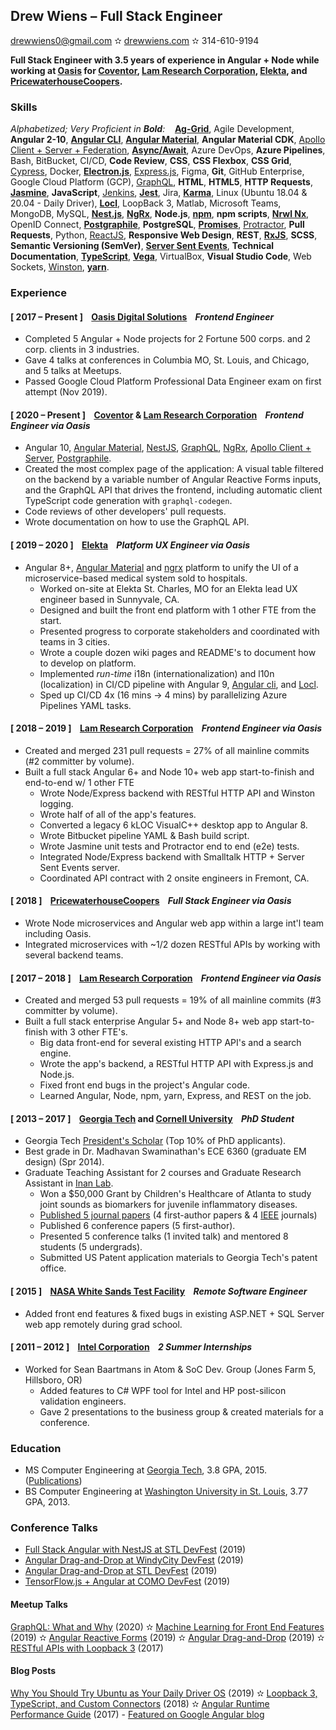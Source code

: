 ## Drew Wiens – Full Stack Engineer

[drewwiens0@gmail.com](mailto:drewwiens0@gmail.com) &#10027; [drewwiens.com](http://drewwiens.com) &#10027; 314-610-9194

**Full Stack Engineer with 3.5 years of experience in Angular + Node while working at [Oasis](http://oasis.digital) for [Coventor](http://coventor.com), [Lam Research Corporation](http://lamresearch.com), [Elekta](http://elekta.com), and [PricewaterhouseCoopers](http://pwc.com).**

### Skills

_Alphabetized; Very Proficient in **Bold**:_ &nbsp;&nbsp; **[Ag-Grid](https://www.ag-grid.com/)**, Agile Development, **Angular 2-10**, **[Angular CLI](https://cli.angular.io/)**, **[Angular Material](https://material.angular.io/)**, **Angular Material CDK**, [Apollo Client + Server + Federation](https://www.apollographql.com/), **[Async/Await](https://developer.mozilla.org/en-US/docs/Web/JavaScript/Reference/Statements/async_function)**, Azure DevOps, **Azure Pipelines**, Bash, BitBucket, CI/CD, **Code Review**, **CSS**, **CSS Flexbox**, **CSS Grid**, [Cypress](https://www.cypress.io/), Docker, **[Electron.js](https://www.electronjs.org/)**, [Express.js](https://expressjs.com/), Figma, **Git**, GitHub Enterprise, Google Cloud Platform (GCP), [GraphQL](https://graphql.org/), **HTML**, **HTML5**, **HTTP Requests**, **[Jasmine](https://jasmine.github.io/)**, **JavaScript**, [Jenkins](https://www.jenkins.io/), **[Jest](https://jestjs.io/)**, Jira, **[Karma](https://karma-runner.github.io/)**, Linux (Ubuntu 18.04 & 20.04 - Daily Driver), **[Locl](https://github.com/loclapp/locl)**, LoopBack 3, Matlab, Microsoft Teams, MongoDB, MySQL, **[Nest.js](https://nestjs.com/)**, **[NgRx](https://ngrx.io/)**, **Node.js**, **[npm](https://docs.npmjs.com/cli/npm)**, **npm scripts**, **[Nrwl Nx](https://nx.dev/)**, OpenID Connect, **[Postgraphile](https://www.graphile.org/postgraphile/)**, **PostgreSQL**, **[Promises](https://developer.mozilla.org/en-US/docs/Web/JavaScript/Reference/Global_Objects/Promise)**, [Protractor](https://www.protractortest.org/), **Pull Requests**, Python, [ReactJS](http://react.com), **Responsive Web Design**, **REST**, **[RxJS](https://rxjs-dev.firebaseapp.com/guide/overview)**, **SCSS**, **Semantic Versioning (SemVer)**, **[Server Sent Events](https://developer.mozilla.org/en-US/docs/Web/API/Server-sent_events/Using_server-sent_events)**, **Technical Documentation**, **[TypeScript](https://www.typescriptlang.org/)**, **[Vega](https://vega.github.io/vega/)**, VirtualBox, **Visual Studio Code**, Web Sockets, [Winston](https://www.npmjs.com/package/winston), **[yarn](https://classic.yarnpkg.com/lang/en/)**.

### Experience

#### [ 2017 – Present ] &nbsp;&nbsp; [Oasis Digital Solutions](http://oasis.digital) &nbsp;&nbsp; *Frontend Engineer*

* Completed 5 Angular + Node projects for 2 Fortune 500 corps. and 2 corp. clients in 3 industries.
* Gave 4 talks at conferences in Columbia MO, St. Louis, and Chicago, and 5 talks at Meetups.
* Passed Google Cloud Platform Professional Data Engineer exam on first attempt (Nov 2019).

#### [ 2020 – Present ] &nbsp;&nbsp; [Coventor](http://coventor.com) & [Lam Research Corporation](http://lamresearch.com) &nbsp;&nbsp; *Frontend Engineer via Oasis*

* Angular 10, [Angular Material](http://material.angular.io), [NestJS](https://nestjs.com), [GraphQL](https://graphql.org/), [NgRx](https://ngrx.io/), [Apollo Client + Server](https://www.apollographql.com/), [Postgraphile](https://www.graphile.org/postgraphile/).
* Created the most complex page of the application: A visual table filtered on the backend by a variable number of Angular Reactive Forms inputs, and the GraphQL API that drives the frontend, including automatic client TypeScript code generation with `graphql-codegen`.
* Code reviews of other developers' pull requests.
* Wrote documentation on how to use the GraphQL API.

#### [ 2019 – 2020 ] &nbsp;&nbsp; [Elekta](http://elekta.com) &nbsp;&nbsp; *Platform UX Engineer via Oasis*

* Angular 8+, [Angular Material](http://material.angular.io) and [ngrx](http://ngrx.io) platform to unify the UI of a microservice-based medical system sold to hospitals.
  * Worked on-site at Elekta St. Charles, MO for an Elekta lead UX engineer based in Sunnyvale, CA.
  * Designed and built the front end platform with 1 other FTE from the start.
  * Presented progress to corporate stakeholders and coordinated with teams in 3 cities.
  * Wrote a couple dozen wiki pages and README's to document how to develop on platform.
  * Implemented _run-time_ i18n (internationalization) and l10n (localization) in CI/CD pipeline with Angular 9, [Angular cli](https://cli.angular.io/), and [Locl](https://github.com/loclapp/locl).
  * Sped up CI/CD 4x (16 mins → 4 mins) by parallelizing Azure Pipelines YAML tasks.

#### [ 2018 – 2019 ] &nbsp;&nbsp; [Lam Research Corporation](http://lamresearch.com) &nbsp;&nbsp; *Frontend Engineer via Oasis*

* Created and merged 231 pull requests = 27% of all mainline commits (#2 committer by volume).
* Built a full stack Angular 6+ and Node 10+ web app start-to-finish and end-to-end w/ 1 other FTE
  * Wrote Node/Express backend with RESTful HTTP API and Winston logging.
  * Wrote half of all of the app's features.
  * Converted a legacy 6 kLOC VisualC++ desktop app to Angular 8.
  * Wrote Bitbucket pipeline YAML & Bash build script.
  * Wrote Jasmine unit tests and Protractor end to end (e2e) tests.
  * Integrated Node/Express backend with Smalltalk HTTP + Server Sent Events server.
  * Coordinated API contract with 2 onsite engineers in Fremont, CA.

#### [ 2018 ] &nbsp;&nbsp; [PricewaterhouseCoopers](http://pwc.com) &nbsp;&nbsp; *Full Stack Engineer via Oasis*

* Wrote Node microservices and Angular web app within a large int'l team including Oasis.
* Integrated microservices with ~1/2 dozen RESTful APIs by working with several backend teams.

#### [ 2017 – 2018 ] &nbsp;&nbsp; [Lam Research Corporation](http://lamresearch.com) &nbsp;&nbsp; *Frontend Engineer via Oasis*

* Created and merged 53 pull requests = 19% of all mainline commits (#3 committer by volume).
* Built a full stack enterprise Angular 5+ and Node 8+ web app start-to-finish with 3 other FTE's.
  * Big data front-end for several existing HTTP API's and a search engine.
  * Wrote the app's backend, a RESTful HTTP API with Express.js and Node.js.
  * Fixed front end bugs in the project's Angular code.
  * Learned Angular, Node, npm, yarn, Express, and REST on the job.

#### [ 2013 – 2017 ] &nbsp;&nbsp; [Georgia Tech](http://gatech.edu) and [Cornell University](http://cornell.edu/) &nbsp;&nbsp; *PhD Student*

* Georgia Tech [President's Scholar](http://www.gradadmiss.gatech.edu/presidents-fellowships) (Top 10% of PhD applicants).
* Best grade in Dr. Madhavan Swaminathan's ECE 6360 (graduate EM design) (Spr 2014).
* Graduate Teaching Assistant for 2 courses and Graduate Research Assistant in [Inan Lab](https://irl.gatech.edu/).
  * Won a $50,000 Grant by Children's Healthcare of Atlanta to study joint sounds as biomarkers for juvenile inflammatory diseases.
  * [Published 5 journal papers](https://scholar.google.com/citations?user=_N2X7KwAAAAJ) (4 first-author papers & 4 [IEEE](http://www.ieee.org/) journals)
  * Published 6 conference papers (5 first-author).
  * Presented 5 conference talks (1 invited talk) and mentored 8 students (5 undergrads).
  * Submitted US Patent application materials to Georgia Tech's patent office.

#### [ 2015 ] &nbsp;&nbsp; [NASA White Sands Test Facility](https://www.nasa.gov/centers/wstf/index_new.html) &nbsp;&nbsp; *Remote Software Engineer*

* Added front end features & fixed bugs in existing ASP.NET + SQL Server web app remotely during grad school.

#### [ 2011 – 2012 ] &nbsp;&nbsp; [Intel Corporation](http://intel.com) &nbsp;&nbsp; *2 Summer Internships*

* Worked for Sean Baartmans in Atom & SoC Dev. Group (Jones Farm 5, Hillsboro, OR)
  * Added features to C# WPF tool for Intel and HP post-silicon validation engineers.
  * Gave 2 presentations to the business group & created materials for a conference.

### Education

* MS Computer Engineering at [Georgia Tech](http://gatech.edu), 3.8 GPA, 2015. ([Publications](https://scholar.google.com/citations?user=_N2X7KwAAAAJ))
* BS Computer Engineering at [Washington University in St. Louis](http://wustl.edu), 3.77 GPA, 2013.

### Conference Talks

* [Full Stack Angular with NestJS at STL DevFest](https://speakerdeck.com/adwiens/full-stack-angular-with-nestjs) (2019)
* [Angular Drag-and-Drop at WindyCity DevFest](https://www.youtube.com/watch?v=UBbI6-QTdec) (2019)
* [Angular Drag-and-Drop at STL DevFest](https://www.youtube.com/watch?v=JIqtgkKx7PE) (2019)
* [TensorFlow.js + Angular at COMO DevFest](https://speakerdeck.com/adwiens/machine-learning-with-angular-and-tensorflow-dot-js) (2019)

#### Meetup Talks

[GraphQL: What and Why](https://www.youtube.com/watch?v=uhY81zcT8ns) (2020) &#10027; [Machine Learning for Front End Features](https://www.youtube.com/watch?v=rGHF3D8YrD0) (2019) &#10027; [Angular Reactive Forms](https://www.youtube.com/watch?v=EduDRsy3GkI) (2019) &#10027; [Angular Drag-and-Drop](https://www.youtube.com/watch?v=jZZQHQLY51s) (2019) &#10027; [RESTful APIs with Loopback 3](https://www.youtube.com/watch?v=rpiv8SV-7tk) (2017)

#### Blog Posts

[Why You Should Try Ubuntu as Your Daily Driver OS](https://medium.com/@andywiens/why-you-should-try-ubuntu-again-5e8cb998c480) (2019) &#10027; [Loopback 3, TypeScript, and Custom Connectors](https://blog.oasisdigital.com/2018/loopback-3-typescript-custom-connectors/) (2018) &#10027; [Angular Runtime Performance Guide](https://blog.oasisdigital.com/2017/angular-runtime-performance-guide/) (2017) - [Featured on Google Angular blog](https://blog.angular.io/3-tips-for-angular-runtime-performance-from-the-real-world-d467fbc8f66e)
